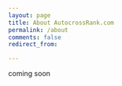 ```yaml
---
layout: page
title: About AutocrossRank.com
permalink: /about
comments: false
redirect_from: 

---
```

coming soon